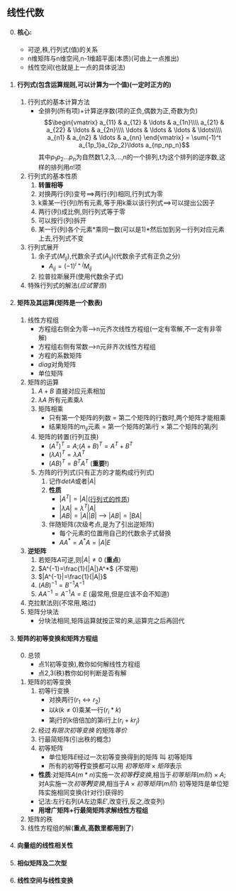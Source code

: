 ## 线性代数

0. #### 核心:
    * 可逆,秩,行列式(值)的关系
    * n维矩阵与n维空间,n-1维超平面(本质)(可由上一点推出)
    * 线性空间(也就是上一点的具体说法)


1. #### 行列式(包含运算规则,可以计算为一个值)(一定时正方的)
    1. 行列式的基本计算方法
        * 全排列(所有项)+计算逆序数(项的正负,偶数为正,奇数为负)
        $$\begin{vmatrix}
        a_{11} & a_{12} & \ldots & a_{1n}\\\\
        a_{21} & a_{22} & \ldots & a_{2n}\\\\
        \ldots & \ldots & \ldots & \ldots\\\\
        a_{n1} & a_{n2} & \ldots & a_{nn}
        \end{vmatrix}
        =
        \sum(-1)^t a_{1p_1}a_{2p_2}\ldots a_{np_np_n}$$
        其中$p_1p_2\ldots p_n$为自然数1,2,3,…,n的一个排列,t为这个排列的逆序数,这样的排列用$n!$项
    2. 行列式的基本性质
        1. <span id="1">**转置相等**</span>
        2. 对换两行(列)变号==>两行(列)相同,行列式为零
        3. k乘某一行(列)所有元素,等于用k乘以该行列式==>可以提出公因子
        4. 两行(列)成比例,则行列式等于零
        5. 可以按行(列)拆开
        6. 某一行(列)各个元素*乘同一数(可以是1)*然后加到另一行列对应元素上去,行列式不变
    3. 行列式展开
        1. 余子式($M_{ij}$),代数余子式($A_{ij}$)(代数余子式有正负之分)
            * $A_{ij}=(-1)^{i+j}M_{ij}$
        2. 拉普拉斯展开(使用代数余子式)
    4. 特殊行列式的解法(*应试警告*)        


2. #### 矩阵及其运算(矩阵是一个数表)
    1. 线性方程组
        * 方程组右侧全为零-->n元齐次线性方程组(一定有零解,不一定有非零解)
        * 方程组右侧有常数-->n元非齐次线性方程组
        * 方程的系数矩阵
        * $diag$对角矩阵
        * 单位矩阵
    2. 矩阵的运算
        1. $A+B$ 直接对应元素相加
        2. $\lambda A$ 所有元素乘$\lambda$
        3. 矩阵相乘
            * 只有第一个矩阵的列数 = 第二个矩阵的行数时,两个矩阵才能相乘
            * 结果矩阵的$m_{ij}$元素 = 第一个矩阵的第$i$行 $\times$ 第二个矩阵的第$j$列
        4. 矩阵的转置(行列互换)
            * $(A^T)^T=A$;$(A+B)^T=A^T+B^T$
            * $(\lambda A)^T=\lambda A^T$
            *  $(AB)^T=B^TA^T$ (**重要!**)
        5. 方阵的行列式(只有正方的才能构成行列式)
            1. 记作$detA$或者$|A|$
            2. **性质**
                * $|A^T|=|A|$([行列式的性质](#1))
                * $|\lambda A|=\lambda ^T|A|$
                * $|AB|=|A||B|$ --> $|AB|=|BA|$
            3. 伴随矩阵(次级考点,是为了引出逆矩阵)
                * 每个元素的位置用自己的代数余子式替换
                * $AA^*=A^*A=|A|E$
    3. **逆矩阵**
        1. 若矩阵$A$可逆,则$|A|\ne 0$ (**重点**)
        2. $A^{-1}=\frac{1}{|A|}A^*$ (不常用)
        3. $|A^{-1}|=\frac{1}{|A|}$
        4. $(AB)^{-1}=B^{-1}A^{-1}$
        5. $AA^{-1}=A^{-1}A=E$ (最常用,但是应该不会不知道)
    4. 克拉默法则(不常用,略过)
    5. 矩阵分块法
        * 分块法相同,矩阵运算就按正常的来,运算完之后再回代 


3. #### 矩阵的初等变换和矩阵方程组
    0. 总领
        * 点1(初等变换),教你如何解线性方程组
        * 点2,3(秩)教你如何判断是否有解
    1. 矩阵的初等变换
        1. 初等行变换
            * 对换两行($r_1\leftrightarrow r_2$)
            * 以$k(k\ne 0)$乘某一行($r_i*k$)
            * 第j行的k倍倍加的第i行上($r_i+kr_j$)
        2. 经过*有限次初等变换* 的矩阵*等价*
        3. 行最简矩阵(引出秩的概念)
        4. 初等矩阵
            * 单位矩阵$E$经过一次初等变换得到的矩阵 叫 初等矩阵
            * 所有的初等**行**变换都可以用 $初等矩阵 \times 矩阵$表示
        * **性质**:对矩阵$A(m*n)$实施一次*初等**行**变换*,相当于$初等矩阵(m阶) \times A$;对A实施一次*初等**列**变换*,相当于$A\times 初等矩阵(m阶)$ 初等矩阵是单位矩阵实施相同变换(针对行)获得的
        * 记法:左行右列($A$左边乘$E'$,改变行,反之,改变列)
        * **用增广矩阵+行最简矩阵求解线性方程组**
    2. 矩阵的秩
    3. 线性方程组的解(**重点,高数里都用到了**)
5. #### 向量组的线性相关性
6. #### 相似矩阵及二次型
7. #### 线性空间与线性变换